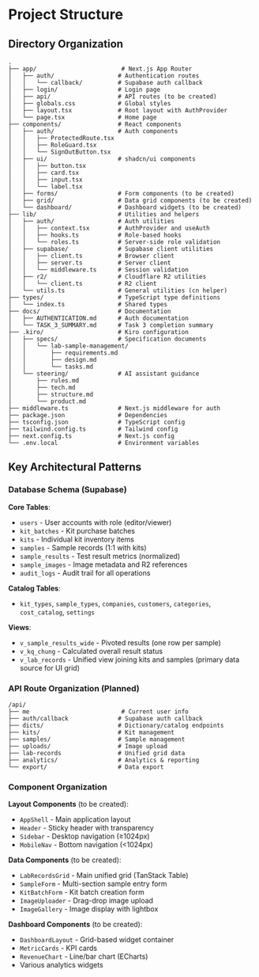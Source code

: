 # Project Structure

## Directory Organization

```
.
├── app/                        # Next.js App Router
│   ├── auth/                  # Authentication routes
│   │   └── callback/          # Supabase auth callback
│   ├── login/                 # Login page
│   ├── api/                   # API routes (to be created)
│   ├── globals.css            # Global styles
│   ├── layout.tsx             # Root layout with AuthProvider
│   └── page.tsx               # Home page
├── components/                # React components
│   ├── auth/                  # Auth components
│   │   ├── ProtectedRoute.tsx
│   │   ├── RoleGuard.tsx
│   │   └── SignOutButton.tsx
│   ├── ui/                    # shadcn/ui components
│   │   ├── button.tsx
│   │   ├── card.tsx
│   │   ├── input.tsx
│   │   └── label.tsx
│   ├── forms/                 # Form components (to be created)
│   ├── grid/                  # Data grid components (to be created)
│   └── dashboard/             # Dashboard widgets (to be created)
├── lib/                       # Utilities and helpers
│   ├── auth/                  # Auth utilities
│   │   ├── context.tsx        # AuthProvider and useAuth
│   │   ├── hooks.ts           # Role-based hooks
│   │   └── roles.ts           # Server-side role validation
│   ├── supabase/              # Supabase client utilities
│   │   ├── client.ts          # Browser client
│   │   ├── server.ts          # Server client
│   │   └── middleware.ts      # Session validation
│   ├── r2/                    # Cloudflare R2 utilities
│   │   └── client.ts          # R2 client
│   └── utils.ts               # General utilities (cn helper)
├── types/                     # TypeScript type definitions
│   └── index.ts               # Shared types
├── docs/                      # Documentation
│   ├── AUTHENTICATION.md      # Auth documentation
│   └── TASK_3_SUMMARY.md      # Task 3 completion summary
├── .kiro/                     # Kiro configuration
│   ├── specs/                 # Specification documents
│   │   └── lab-sample-management/
│   │       ├── requirements.md
│   │       ├── design.md
│   │       └── tasks.md
│   └── steering/              # AI assistant guidance
│       ├── rules.md
│       ├── tech.md
│       ├── structure.md
│       └── product.md
├── middleware.ts              # Next.js middleware for auth
├── package.json               # Dependencies
├── tsconfig.json              # TypeScript config
├── tailwind.config.ts         # Tailwind config
├── next.config.ts             # Next.js config
└── .env.local                 # Environment variables
```

## Key Architectural Patterns

### Database Schema (Supabase)
**Core Tables**:
- `users` - User accounts with role (editor/viewer)
- `kit_batches` - Kit purchase batches
- `kits` - Individual kit inventory items
- `samples` - Sample records (1:1 with kits)
- `sample_results` - Test result metrics (normalized)
- `sample_images` - Image metadata and R2 references
- `audit_logs` - Audit trail for all operations

**Catalog Tables**:
- `kit_types`, `sample_types`, `companies`, `customers`, `categories`, `cost_catalog`, `settings`

**Views**:
- `v_sample_results_wide` - Pivoted results (one row per sample)
- `v_kq_chung` - Calculated overall result status
- `v_lab_records` - Unified view joining kits and samples (primary data source for UI grid)

### API Route Organization (Planned)
```
/api/
├── me                          # Current user info
├── auth/callback              # Supabase auth callback
├── dicts/                     # Dictionary/catalog endpoints
├── kits/                      # Kit management
├── samples/                   # Sample management
├── uploads/                   # Image upload
├── lab-records                # Unified grid data
├── analytics/                 # Analytics & reporting
└── export/                    # Data export
```

### Component Organization
**Layout Components** (to be created):
- `AppShell` - Main application layout
- `Header` - Sticky header with transparency
- `Sidebar` - Desktop navigation (≥1024px)
- `MobileNav` - Bottom navigation (<1024px)

**Data Components** (to be created):
- `LabRecordsGrid` - Main unified grid (TanStack Table)
- `SampleForm` - Multi-section sample entry form
- `KitBatchForm` - Kit batch creation form
- `ImageUploader` - Drag-drop image upload
- `ImageGallery` - Image display with lightbox

**Dashboard Components** (to be created):
- `DashboardLayout` - Grid-based widget container
- `MetricCards` - KPI cards
- `RevenueChart` - Line/bar chart (ECharts)
- Various analytics widgets
